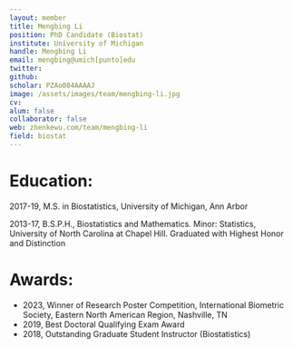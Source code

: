 ```yaml
---
layout: member
title: Mengbing Li
position: PhD Candidate (Biostat)
institute: University of Michigan
handle: Mengbing Li
email: mengbing@umich[punto]edu
twitter: 
github: 
scholar: PZAo084AAAAJ
image: /assets/images/team/mengbing-li.jpg
cv: 
alum: false
collaborator: false                               
web: zhenkewu.com/team/mengbing-li
field: biostat
---
```


# Education:

2017-19, M.S. in Biostatistics, University of Michigan, Ann Arbor

2013-17, B.S.P.H., Biostatistics and Mathematics. Minor: Statistics, University of North Carolina at Chapel Hill. Graduated with Highest Honor and Distinction


# Awards:

* 2023, Winner of Research Poster Competition, International Biometric Society, Eastern North American Region, Nashville, TN
* 2019, Best Doctoral Qualifying Exam Award
* 2018, Outstanding Graduate Student Instructor (Biostatistics)

